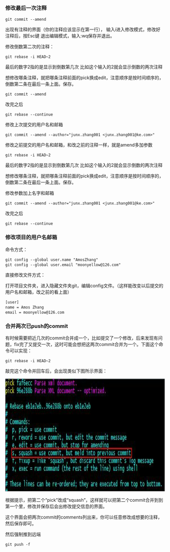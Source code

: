 ### 修改最后一次注释

```shell
git commit --amend
```

出现有注释的界面（你的注释应该显示在第一行）， 输入i进入修改模式，修改好注释后，按Esc键 退出编辑模式，输入:wq保存并退出。

修改倒数第二次的注释：

```shell
git rebase -i HEAD~2
```

最后的数字2指的是显示到倒数第几次 比如这个输入的2就会显示倒数的两次注释

想修改哪条注释，就把哪条注释前面的pick换成edit，注意顺序是按时间顺序的，倒数第二条在最后一条上面。保存。

```shell
git commit --amend
```

改完之后

```shell
git rebase --continue
```

修改上次提交的用户名和邮箱

```shell
git commit --amend --author="junx.zhang001 <junx.zhang001@ke.com>"
```

修改之前提交的用户名和邮箱，和改之前的注释一样，就是amend多加参数

```shell
git rebase -i HEAD~2
```

最后的数字2指的是显示到倒数第几次 比如这个输入的2就会显示倒数的两次注释

想修改哪条注释，就把哪条注释前面的pick换成edit，注意顺序是按时间顺序的，倒数第二条在最后一条上面。保存。

修改参数加上名字和邮箱

```shell
git commit --amend --author="junx.zhang001 <junx.zhang001@ke.com>"
```

改完之后

```shell
git rebase --continue
```

### 修改项目的用户名邮箱

命令方式：

```shell
git config --global user.name "AmosZhang"
git config --global user.email "moonyellow@126.com"
```

直接修改文件方式：

打开项目文件夹，进入隐藏文件夹git，编辑config文件。（这样能改变以后提交的用户名和邮箱，改之前的看上面）

```text
[user]
name = Amos Zhang
email = moonyellow@126.com
```

### 合并两次已push的commit

有时候需要把近几次的commit合并成一个，比如提交了一个修改，后来发现有问题，fix完了又提交一次，这时可能会想把这两次commit合并为一个。下面这个命令可以实现：

```shell
git rebase -i HEAD~2
```

敲完这个命令并回车后，会出现类似下图所示界面：

<img src="./git1.png" width="994" height="356">

根据提示，把第二个“pick”改成“squash”，这样就可以把第二个commit合并到到第一个里，修改并保存后会出修改提交信息的界面。

这个界面会把两次commit的comments列出来，你可以任意修改成想要的注释，然后保存即可。

然后强制推到远端

```shell
git push -f
```

